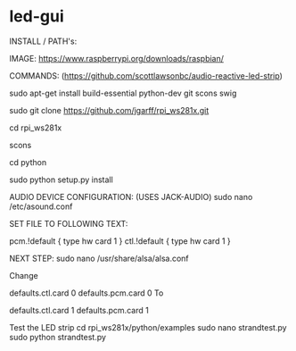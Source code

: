 # led-gui

INSTALL / PATH's:


IMAGE: https://www.raspberrypi.org/downloads/raspbian/


COMMANDS:
(https://github.com/scottlawsonbc/audio-reactive-led-strip)

sudo apt-get install build-essential python-dev git scons swig

sudo git clone https://github.com/jgarff/rpi_ws281x.git

cd rpi_ws281x

scons

cd python

sudo python setup.py install

AUDIO DEVICE CONFIGURATION: (USES JACK-AUDIO)
sudo nano /etc/asound.conf

SET FILE TO FOLLOWING TEXT:

pcm.!default {
    type hw
    card 1
}
ctl.!default {
    type hw
    card 1
}

NEXT STEP:
sudo nano /usr/share/alsa/alsa.conf

Change

defaults.ctl.card 0
defaults.pcm.card 0
To

defaults.ctl.card 1
defaults.pcm.card 1



Test the LED strip
  cd rpi_ws281x/python/examples
  sudo nano strandtest.py
  sudo python strandtest.py
